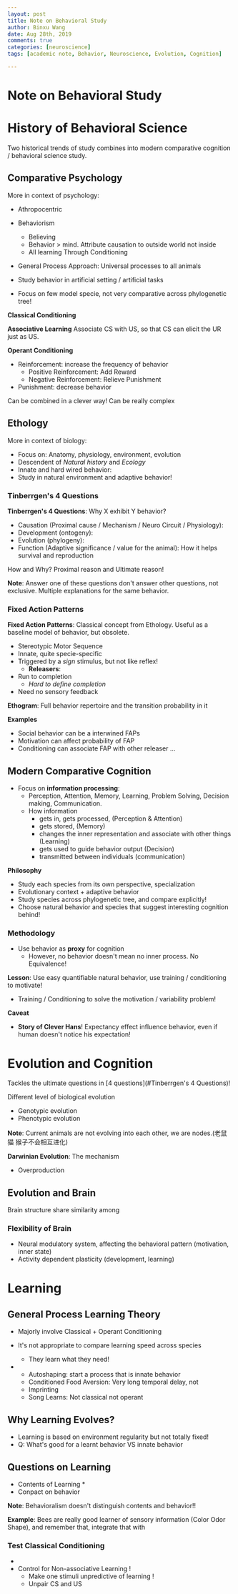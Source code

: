 ```yaml
---
layout: post
title: Note on Behavioral Study
author: Binxu Wang
date: Aug 28th, 2019
comments: true
categories: [neuroscience]
tags: [academic note, Behavior, Neuroscience, Evolution, Cognition]

---
```


Note on Behavioral Study
======





# History of Behavioral Science

Two historical trends of study combines into modern comparative cognition / behavioral science study. 

## Comparative Psychology 

More in context of psychology: 

* Athropocentric

* Behaviorism
  * Believing 
  * Behavior > mind. Attribute causation to outside world not inside
  * All learning Through Conditioning
* General Process Approach: Universal processes to all animals
* Study behavior in artificial setting / artificial tasks
* Focus on few model specie, not very comparative across phylogenetic tree! 



**Classical Conditioning** 

**Associative Learning** Associate CS with US, so that CS can elicit the UR just as US. 



**Operant Conditioning** 

* Reinforcement: increase the frequency of behavior
  * Positive Reinforcement: Add Reward
  * Negative Reinforcement: Relieve Punishment
* Punishment: decrease behavior 



Can be combined in a clever way! Can be really complex



## Ethology 

More in context of biology: 

* Focus on: Anatomy, physiology, environment, evolution
* Descendent of *Natural history* and *Ecology* 
* Innate and hard wired  behavior: 
* Study in natural environment and adaptive behavior! 

### Tinberrgen's 4 Questions

**Tinberrgen's 4 Questions**: Why X exhibit Y behavior? 

* Causation (Proximal cause / Mechanism / Neuro Circuit / Physiology):
* Development (ontogeny): 
* Evolution (phylogeny): 
* Function (Adaptive significance / value for the animal): How it helps survival and reproduction

How and Why? Proximal reason and Ultimate reason!

**Note**: Answer one of these questions don't answer other questions, not exclusive. Multiple explanations for the same behavior. 

### Fixed Action Patterns

**Fixed Action Patterns**: Classical concept from Ethology. Useful as a baseline model of behavior, but obsolete. 

* Stereotypic Motor Sequence
* Innate, quite specie-specific
* Triggered by a *sign* stimulus, but not like reflex! 
  * **Releasers**: 
* Run to completion
  * *Hard to define completion*
* Need no sensory feedback 



**Ethogram**: Full behavior repertoire and the transition probability in it 

**Examples** 

* Social behavior can be a interwined FAPs
* Motivation can affect probability of FAP
* Conditioning can associate FAP with other releaser ...



## Modern Comparative Cognition 

* Focus on **information processing**: 
  * Perception, Attention, Memory, Learning, Problem Solving, Decision making, Communication.
  * How information 
    * gets in, gets processed, (Perception & Attention)
    * gets stored, (Memory)
    * changes the inner representation and associate with other things (Learning)
    * gets used to guide behavior output (Decision)
    * transmitted between individuals (communication)

**Philosophy** 

* Study each species from its own perspective, specialization
* Evolutionary context + adaptive behavior
* Study species across phylogenetic tree, and compare explicitly! 
* Choose natural behavior and species that suggest interesting cognition behind! 



### Methodology

* Use behavior as **proxy** for cognition
  * However, no behavior doesn't mean no inner process. No Equivalence!

**Lesson**: Use easy quantifiable natural behavior, use training / conditioning to motivate! 

* Training / Conditioning to solve the motivation / variability problem! 

**Caveat** 

* **Story of Clever Hans**! Expectancy effect influence behavior, even if human doesn't notice his expectation! 



# Evolution and Cognition

Tackles the ultimate questions in [4 questions](#Tinberrgen's 4 Questions)! 



Different level of biological evolution

* Genotypic evolution 
* Phenotypic evolution

**Note**: Current animals are not evolving into each other, we are nodes.(老鼠 猫 猴子不会相互进化)



**Darwinian Evolution**: The mechanism 

* Overproduction





## Evolution and Brain

Brain structure share similarity among 

### Flexibility of Brain

* Neural modulatory system, affecting the behavioral pattern (motivation, inner state)
* Activity dependent plasticity (development, learning)



# Learning 





## General Process Learning Theory 

* Majorly involve Classical + Operant Conditioning 



* It's not appropriate to compare learning speed across species
  * They learn what they need! 



* 
  * Autoshaping: start a process that is innate behavior 
  * Conditioned Food Aversion: Very long temporal delay, not 
  * Imprinting 
  * Song Learns: Not classical not operant



## Why Learning Evolves? 

* Learning is based on environment regularity but not totally fixed! 
* Q: What's good for a learnt behavior VS innate behavior



## Questions on Learning

* Contents of Learning
  * 
* Conpact on behavior



**Note**: Behavioralism doesn't distinguish contents and behavior!! 



**Example**: Bees are really good learner of sensory information (Color Odor Shape), and remember that, integrate that with 



### Test Classical Conditioning







* 
* Control for Non-associative Learning ! 
  * Make one stimuli unpredictive of learning ! 
  * Unpair CS and US 







